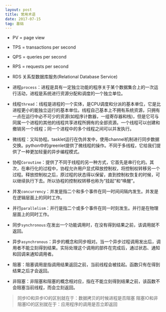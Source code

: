 ```yaml
---
layout: post
title: 常用术语
date: 2017-07-15
tag: 基础
---
```


- PV = page view

- TPS = transactions per second

- QPS = queries per second

- RPS = requests per second 

- RDS 关系型数据库服务(Relational Database Service)

- 进程`process`：进程是具有一定独立功能的程序关于某个数据集合上的一次运行活动，进程是系统进行资源分配和调度的一个独立单位。

- 线程`thread`：线程是进程的一个实体，是CPU调度和分派的基本单位，它是比进程更小的能独立运行的基本单位。线程自己基本上不拥有系统资源，只拥有一点在运行中必不可少的资源(如程序计数器，一组寄存器和栈)，但是它可与同属一个进程的其他的线程共享进程所拥有的全部资源。一个线程可以创建和撤销另一个线程；同一个进程中的多个线程之间可以并发执行。

- 微线程：又叫协程。tasklet运行在伪并发中，使用channel机制进行同步数据交换。python中的greenlet提供了微线程的操作。不同于多线程，它给我们提供了一种更加轻量的异步编程模式。

- 协程`Coroutine`：提供了不同于线程的另一种方式，它首先是串行化的。其次，在串行化的过程中，协程允许用户显式释放控制权，将控制权转移另一个过程。释放控制权之后，原过程的状态得以保留，直到控制权恢复的时候，可以继续执行下去。所以协程的控制权转移也称为“挂起”和“唤醒”。

- 并发`concurrency`：并发是指二个和多个事件在同一时间间隔内发生。并发是在逻辑层面上的同时工作。

- 并行`parallelism`：并行是指二个或多个事件在同一时刻发生。并行是在物理层面上的同时工作。

- 同步`synchronous`:在发出一个功能调用时，在没有得到结果之前，该调用就不返回。

- 异步`asynchronous`：异步的概念和同步相对。当一个异步过程调用发出后，调用者不能立刻得到结果。实际处理这个调用的部件在完成后，通过状态、通知和回调来通知调用者。

- 阻塞：阻塞调用是指调用结果返回之前，当前线程会被挂起。函数只有在得到结果之后才会返回。

- 非阻塞：非阻塞和阻塞的概念相对应，指在不能立刻得到结果之前，该函数不会阻塞当前线程，而会立刻返回。

>同步IO和异步IO的区别就在于：数据拷贝的时候进程是否阻塞
>阻塞IO和非阻塞IO的区别就在于：应用程序的调用是否立即返回

